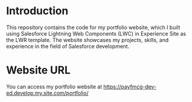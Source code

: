 # Introduction
This repository contains the code for my portfolio website, which I built using Salesforce Lightning Web Components (LWC) in Experience Site as the LWR template. 
The website showcases my projects, skills, and experience in the field of Salesforce development.

# Website URL
You can access my portfolio website at https://payfmcg-dev-ed.develop.my.site.com/portfolio/
